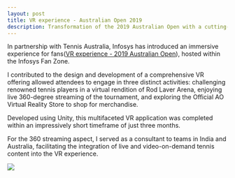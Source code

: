```yaml
---
layout: post
title: VR experience - Australian Open 2019
description: Transformation of the 2019 Australian Open with a cutting-edge VR experience, featuring gameplay, live streaming, and an interactive store with Infosys.
---
```


In partnership with Tennis Australia, Infosys has introduced an immersive experience for fans([VR experience - 2019 Australian Open](https://www.youtube.com/watch?v=vRoiOc8FNFI)), hosted within the Infosys Fan Zone.

I contributed to the design and development of a comprehensive VR offering allowed attendees to engage in three distinct activities: challenging renowned tennis players in a virtual rendition of Rod Laver Arena, enjoying live 360-degree streaming of the tournament, and exploring the Official AO Virtual Reality Store to shop for merchandise.

Developed using Unity, this multifaceted VR application was completed within an impressively short timeframe of just three months.

For the 360 streaming aspect, I served as a consultant to teams in India and Australia, facilitating the integration of live and video-on-demand tennis content into the VR experience.

![](AO.jpg)